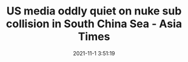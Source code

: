 ---
"title": "US media oddly quiet on nuke sub collision in South China Sea - Asia Times"
"date": "2021-11-1 3:51:19"
"feed_name": "GOOGLENEWSCONSTRUCTION"
"feed_website": "https://news.google.com/search?q=construction%2Bincident&hl=en-US&gl=US&ceid=US:en"
"feed_rss": "https://news.google.com/rss/search?q=construction%2Bincident&hl=en-US&gl=US&ceid=US:en"
"link": "https://asiatimes.com/2021/11/us-media-oddly-quiet-on-nuclear-sub-collision/"
"source": "{'href': 'https://asiatimes.com', 'title': 'Asia Times'}"
"file": "_posts/2021-1-1-65bc99b91c9ed3e22d8c25319d816a4305b988b6.md"
"accident": "0"
"drilling": "0"
"dead": "0"
"injured": "0"
"arrested": "0"
"place": "unknown place"
"where": "unknown site"
"causes": "unknown"
"place_uri": "unknown place"
---